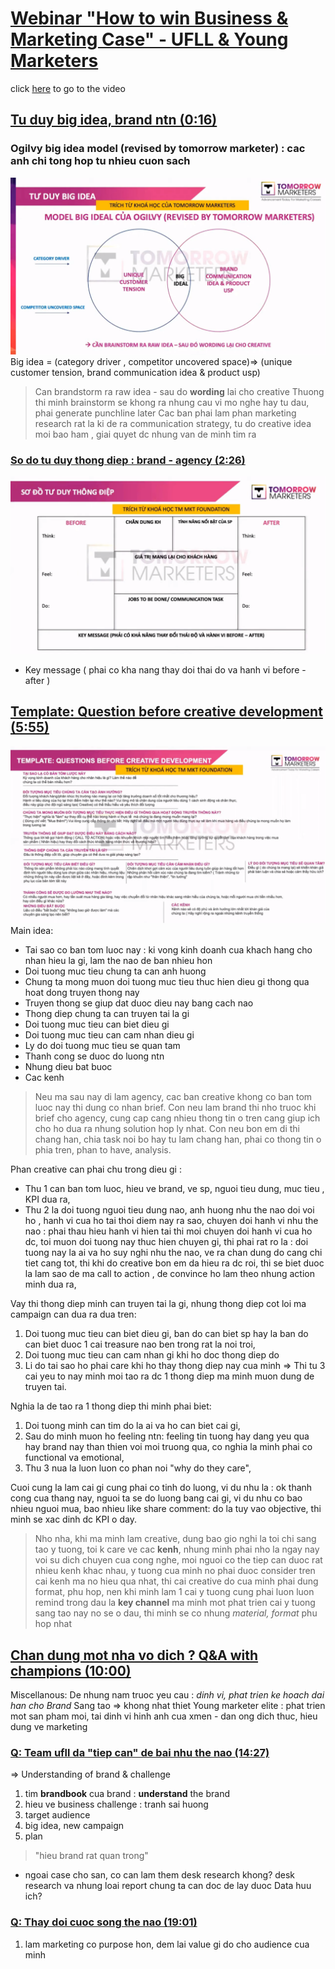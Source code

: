 # [Webinar "How to win Business & Marketing Case" - UFLL & Young Marketers](https://www.youtube.com/watch?v=og7rok8Tja4&fbclid=IwAR1oRqKHIDPSkWMh5nmY6H3qYZcP3bKyJsqOWF5XNLjOtMklZiXwJpbD3NQ)
click [here](https://www.youtube.com/watch?v=og7rok8Tja4&fbclid=IwAR1oRqKHIDPSkWMh5nmY6H3qYZcP3bKyJsqOWF5XNLjOtMklZiXwJpbD3NQ) to go to the video
## [Tu duy big idea, brand ntn (0:16)](https://youtu.be/og7rok8Tja4?t=16)
### Ogilvy big idea model (revised by tomorrow marketer) : cac anh chi tong hop tu nhieu cuon sach
![](resources/ogilvybigideamodel.png)
Big idea = (category driver , competitor uncovered space)=> (unique customer tension, brand communication idea & product usp)
> Can brandstorm ra raw idea - sau do __wording__ lai cho creative
> Thuong thi minh brainstorm se khong ra nhung cau vi mo nghe hay tu dau, phai generate punchline later
> Cac ban phai lam phan marketing research rat la ki de ra communication strategy, tu do creative idea moi bao ham , giai quyet dc nhung van de minh tim ra
### [So do tu duy thong diep : brand - agency (2:26)](https://youtu.be/og7rok8Tja4?t=146)
![](resources/messagemindmap.png)
- Key message ( phai co kha nang thay doi thai do  va hanh vi before - after ) 

## [Template: Question before creative development (5:55)](https://youtu.be/og7rok8Tja4?t=355)
![](resources/template.png)
Main idea:
- Tai sao co ban tom luoc nay : ki vong kinh doanh cua khach hang cho nhan hieu la gi, lam the nao de ban nhieu hon
- Doi tuong muc tieu chung ta can anh huong
- Chung ta mong muon doi tuong muc tieu thuc hien dieu gi thong qua hoat dong truyen thong nay
- Truyen thong se giup dat duoc dieu nay bang cach nao
- Thong diep chung ta can truyen tai la gi
- Doi tuong muc tieu can biet dieu gi
- Doi tuong muc tieu can cam nhan dieu gi
- Ly do doi tuong muc tieu se quan tam
- Thanh cong se duoc do luong ntn
- Nhung dieu bat buoc
- Cac kenh
 > Neu ma sau nay di lam agency, cac ban creative khong co ban tom luoc nay thi dung co nhan brief. 
   Con neu lam brand thi nho truoc khi brief cho agency, cung cap cang nhieu thong tin o tren cang giup ich cho ho dua ra nhung solution hop ly nhat.
   Con neu bon em di thi chang han, chia task noi bo hay tu lam chang han, phai co thong tin o phia tren, phan to have, analysis.
   
Phan creative can phai chu trong dieu gi : 
- Thu 1 can ban tom luoc, hieu ve brand, ve sp, nguoi tieu dung, muc tieu , KPI dua ra, 
- Thu 2 la doi tuong nguoi tieu dung nao, anh huong nhu the nao doi voi ho , hanh vi cua ho tai thoi diem nay ra sao, chuyen doi hanh vi nhu the nao : phai thau hieu hanh vi hien tai thi moi chuyen doi hanh vi cua ho dc, toi muon doi tuong nay thuc hien chuyen gi, thi phai rat ro la : doi tuong nay la ai va ho suy nghi nhu the nao, ve ra chan dung do cang chi tiet cang tot, thi khi do creative bon em da hieu ra dc roi, thi se biet duoc la lam sao de ma call to action , de convince ho lam theo nhung action minh dua ra, 

Vay thi thong diep minh can truyen tai la gi, nhung thong diep cot loi ma campaign can dua ra dua tren: 
1. Doi tuong muc tieu can biet dieu gi, ban do can biet sp hay la ban do can biet duoc 1 cai treasure nao ben trong rat la noi troi, 
2. Doi tuong muc tieu can cam nhan gi khi ho doc thong diep do
3. Li do tai sao ho phai care khi ho thay thong diep nay cua minh 
=> Thi tu 3 cai yeu to nay minh moi tao ra dc 1 thong diep ma minh muon dung de truyen tai.

Nghia la de tao ra 1 thong diep thi minh phai biet: 
1. Doi tuong minh can tim do la ai va ho can biet cai gi, 
2. Sau do minh muon ho feeling ntn: feeling tin tuong hay dang yeu qua hay brand nay than thien voi moi truong qua, co nghia la minh phai co functional va emotional, 
3. Thu 3 nua la luon luon co phan noi "why do they care", 

Cuoi cung la lam cai gi cung phai co tinh do luong, vi du nhu la : ok thanh cong cua thang nay, nguoi ta se do luong bang cai gi, vi du nhu co bao nhieu nguoi mua, bao nhieu like share comment: do la tuy vao objective, thi minh se xac dinh dc KPI o day. 

> Nho nha, khi ma minh lam creative, dung bao gio nghi la toi chi sang tao y tuong, toi k care ve cac __kenh__, nhung minh phai nho la ngay nay voi su dich chuyen cua cong nghe, moi nguoi co the tiep can duoc rat nhieu kenh khac nhau, y tuong cua minh no phai duoc consider tren cai kenh ma no hieu qua nhat, thi cai creative do cua minh phai dung format, phu hop, nen khi minh lam 1 cai y tuong cung phai luon luon remind trong dau la __key channel__ ma minh mot phat trien cai y tuong sang tao nay no se o dau, thi minh se co nhung _material, format_ phu hop nhat 

## [Chan dung mot nha vo dich ? Q&A with champions (10:00)](https://youtu.be/og7rok8Tja4?t=600)
Miscellanous:
De nhung nam truoc yeu cau : _dinh vi, phat trien ke hoach dai han cho Brand_
Sang tao => khong nhat thiet
Young marketer elite :  phat trien mot san pham moi, tai dinh vi hinh anh cua xmen - dan ong dich thuc, hieu dung ve marketing
### [Q: Team ufll da "tiep can" de bai nhu the nao (14:27)](https://youtu.be/og7rok8Tja4?t=851)
=> Understanding of brand & challenge
1. tim __brandbook__  cua brand :  __understand__ the brand 
2. hieu ve business challenge : tranh sai huong
3. target audience
4. big idea, new campaign
5. plan
> "hieu brand rat quan trong"
- ngoai case cho san, co can lam them desk research khong? desk research va nhung loai report chung ta can doc de lay duoc Data huu ich?

### [Q: Thay doi cuoc song the nao (19:01)](https://youtu.be/og7rok8Tja4?t=1141)
1. lam marketing co purpose hon, dem lai value gi do cho audience cua minh

